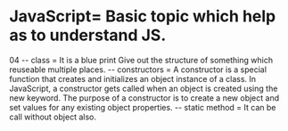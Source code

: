# JavaScript= Basic topic which help as to understand JS.

04 -- class = It is a blue print
Give out the structure of something which reuseable multiple places.
-- constructors = A constructor is a special function that creates and initializes an object instance of a class. In JavaScript, a constructor gets called when an object is created using the new keyword. The purpose of a constructor is to create a new object and set values for any existing object properties.
-- static method = It can be call without object also.
